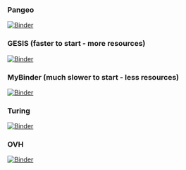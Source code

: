 ### Pangeo
[![Binder](https://mybinder.org/badge_logo.svg)](https://binder.pangeo.io/v2/gh/richherr/hpc_ml_intro/master?urlpath=tree)

### GESIS (faster to start - more resources)
[![Binder](https://mybinder.org/badge_logo.svg)](https://notebooks.gesis.org/binder/v2/gh/richherr/hpc_ml_intro/HEAD)

### MyBinder (much slower to start - less resources)
[![Binder](https://mybinder.org/badge_logo.svg)](https://mybinder.org/v2/gh/richherr/hpc_ml_intro/HEAD)

### Turing
[![Binder](https://mybinder.org/badge_logo.svg)](https://turing.mybinder.org/v2/gh/richherr/hpc_ml_intro/HEAD)

### OVH
[![Binder](https://mybinder.org/badge_logo.svg)](https://ovh.mybinder.org/v2/gh/richherr/hpc_ml_intro/HEAD)